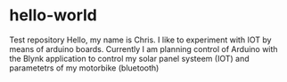 # hello-world
Test repository
Hello, my name is Chris. I like to experiment with IOT by means of arduino boards. Currently I am planning control of Arduino with the Blynk application to control my solar panel systeem (IOT) and parametetrs of my motorbike (bluetooth)
